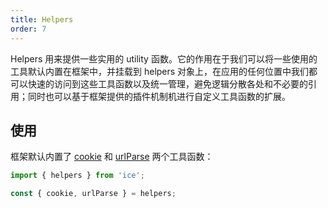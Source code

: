 ```yaml
---
title: Helpers
order: 7
---
```


Helpers 用来提供一些实用的 utility 函数。它的作用在于我们可以将一些使用的工具默认内置在框架中，并挂载到 helpers 对象上，在应用的任何位置中我们都可以快速的访问到这些工具函数以及统一管理，避免逻辑分散各处和不必要的引用；同时也可以基于框架提供的插件机制机进行自定义工具函数的扩展。

## 使用

框架默认内置了 [cookie](https://www.npmjs.com/package/cookie) 和 [urlParse](https://www.npmjs.com/package/url-parse
) 两个工具函数：

```ts
import { helpers } from 'ice';

const { cookie, urlParse } = helpers;
```
